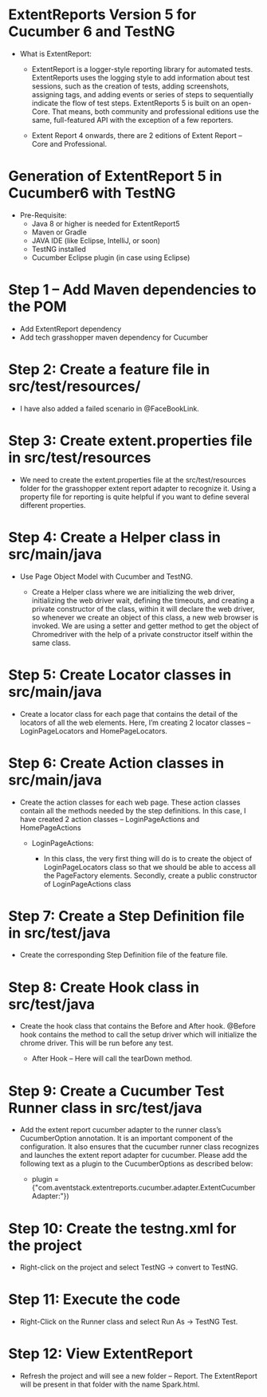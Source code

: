 # ExtentReports Version 5 for Cucumber 6 and TestNG

- What is ExtentReport:

     - ExtentReport is a logger-style reporting library for automated tests. ExtentReports uses the logging style to add information about test sessions, such as the creation of tests, adding screenshots, assigning tags, and adding events or series of steps to sequentially indicate the flow of test steps.  ExtentReports 5 is built on an open-Core. That means, both community and professional editions use the same, full-featured API with the exception of a few reporters.

    - Extent Report 4 onwards, there are 2 editions of Extent Report – Core and Professional.

# Generation of ExtentReport 5 in Cucumber6 with TestNG

- Pre-Requisite:
    - Java 8 or higher is needed for ExtentReport5
    - Maven or Gradle
    - JAVA IDE (like Eclipse, IntelliJ, or soon)
    - TestNG installed
    - Cucumber Eclipse plugin (in case using Eclipse)

# Step 1 – Add Maven dependencies to the POM
 - Add ExtentReport dependency
 - Add tech grasshopper maven dependency for Cucumber
 
# Step 2: Create a feature file in src/test/resources/

 - I have also added a failed scenario in @FaceBookLink.

# Step 3: Create extent.properties file in src/test/resources

- We need to create the extent.properties file at the src/test/resources folder for the grasshopper extent report adapter to recognize it. Using a property file for reporting is quite helpful if you want to define several different properties.

# Step 4: Create a Helper class in src/main/java

- Use Page Object Model with Cucumber and TestNG.

    - Create a Helper class where we are initializing the web driver, initializing the web driver wait, defining the timeouts, and creating a private constructor of the class, within it will declare the web driver, so whenever we create an object of this class, a new web browser is invoked. We are using a setter and getter method to get the object of Chromedriver with the help of a private constructor itself within the same class.
    
# Step 5: Create Locator classes in src/main/java

- Create a locator class for each page that contains the detail of the locators of all the web elements. Here, I’m creating 2 locator classes – LoginPageLocators and HomePageLocators.    

# Step 6: Create Action classes in src/main/java

- Create the action classes for each web page. These action classes contain all the methods needed by the step definitions. In this case, I have created 2 action classes – LoginPageActions and HomePageActions

    - LoginPageActions:

        - In this class, the very first thing will do is to create the object of LoginPageLocators class so that we should be able to access all the PageFactory elements. Secondly, create a public constructor of LoginPageActions class
    
# Step 7: Create a Step Definition file in src/test/java

- Create the corresponding Step Definition file of the feature file.

# Step 8: Create Hook class in src/test/java

- Create the hook class that contains the Before and After hook. @Before hook contains the method to call the setup driver which will initialize the chrome driver. This will be run before any test.

     - After Hook – Here will call the tearDown method.
   
# Step 9: Create a Cucumber Test Runner class in src/test/java

- Add the extent report cucumber adapter to the runner class’s CucumberOption annotation. It is an important component of the configuration. It also ensures that the cucumber runner class recognizes and launches the extent report adapter for cucumber. Please add the following text as a plugin to the CucumberOptions as described below:
	
    - plugin = {"com.aventstack.extentreports.cucumber.adapter.ExtentCucumberAdapter:"})
  
# Step 10: Create the testng.xml for the project

- Right-click on the project and select TestNG -> convert to TestNG.
    
# Step 11: Execute the code
- Right-Click on the Runner class and select Run As -> TestNG Test.

# Step 12: View ExtentReport

- Refresh the project and will see a new folder – Report. The ExtentReport will be present in that folder with the name Spark.html.

 

